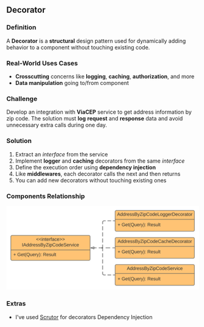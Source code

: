 ## Decorator

### Definition
A **Decorator** is a **structural** design pattern used for dynamically adding behavior to a component without touching existing code. 

### Real-World Uses Cases
- **Crosscutting** concerns like **logging**, **caching**, **authorization**, and more
- **Data manipulation** going to/from component

### Challenge
Develop an integration with **ViaCEP** service to get address information by zip code. The solution must **log** **request** and **response** data and avoid unnecessary extra calls during one day. 

### Solution
1. Extract an _interface_ from the service
2. Implement **logger** and **caching** decorators from the same _interface_
3. Define the execution order using **dependency injection**
5. Like **middlewares**, each decorator calls the next and then returns
6. You can add new decorators without touching existing ones

### Components Relationship
![alt text](Images/Decorator.svg)

### Extras
- I've used [Scrutor](https://github.com/khellang/Scrutor) for decorators Dependency Injection
